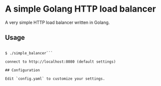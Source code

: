 # A simple Golang HTTP load balancer

A very simple HTTP load balancer written in Golang.

## Usage

```$ go build

$ ./simple_balancer```

connect to http://localhost:8080 (default settings)

## Configuration

Edit `config.yaml` to customize your settings.
